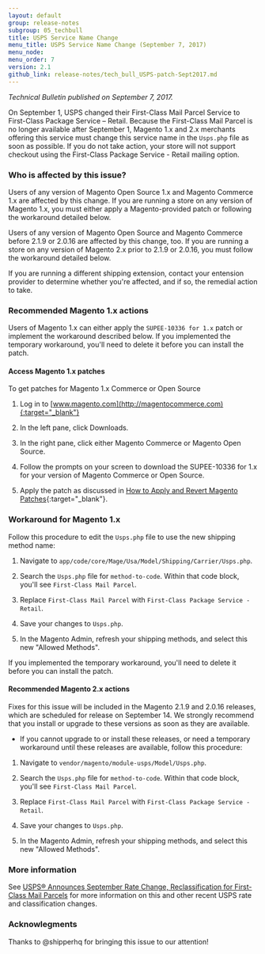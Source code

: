 ```yaml
---
layout: default 
group: release-notes
subgroup: 05_techbull
title: USPS Service Name Change  
menu_title: USPS Service Name Change (September 7, 2017)
menu_node: 
menu_order: 7
version: 2.1
github_link: release-notes/tech_bull_USPS-patch-Sept2017.md
---
```


*Technical Bulletin published on September 7, 2017.*



On September 1, USPS changed their First-Class Mail Parcel Service to First-Class Package Service – Retail. Because the First-Class Mail Parcel is no longer available after September 1,  Magento 1.x and 2.x merchants offering this service must change this service name in the `Usps.php` file as soon as possible. If you do not take action, your store will not support checkout using the First-Class Package Service - Retail mailing option. 




### Who is affected by this issue?

Users of any version of Magento Open Source 1.x and Magento Commerce 1.x are affected by this change. If you are running a store on any version of Magento 1.x,  you must either apply a Magento-provided patch or following the workaround detailed below.  

Users of any version of Magento Open Source and Magento Commerce before 2.1.9 or 2.0.16 are affected by this change, too. If you are running a store on any version of Magento 2.x prior to 2.1.9 or 2.0.16, you must follow the workaround detailed below.

<div class="bs-callout bs-callout-info" id="info" markdown="1">
If you are running a different shipping extension, contact your entension provider to determine whether you're affected, and if so, the remedial action to take.
</div>




### Recommended Magento 1.x actions

Users of Magento 1.x can either apply the `SUPEE-10336 for 1.x` patch or implement the workaround described below. If you implemented the temporary workaround, you'll need to delete it before you can install the patch.



#### Access Magento 1.x patches

To get patches for Magento 1.x Commerce or Open Source

1.	Log in to [www.magento.com](http://magentocommerce.com){:target="_blank"}

2.	In the left pane, click Downloads.

3.	In the right pane, click either Magento Commerce or Magento Open Source.

4.	Follow the prompts on your screen to download the SUPEE-10336 for 1.x for your version of Magento Commerce or Open Source.

5.	Apply the patch as discussed in [How to Apply and Revert Magento Patches](http://devdocs.magento.com/guides/m1x/other/ht_install-patches.html){:target="_blank"}.


### Workaround for Magento 1.x 
Follow this procedure to edit the `Usps.php` file to use the new shipping method name: 

1) Navigate to `app/code/core/Mage/Usa/Model/Shipping/Carrier/Usps.php`. 

2) Search the `Usps.php` file for `method-to-code`. Within that code block, you'll see `First-Class Mail Parcel`. 

3) Replace `First-Class Mail Parcel` with `First-Class Package Service - Retail`. 

4) Save your changes to `Usps.php`. 

5) In the Magento Admin, refresh your shipping methods, and select this new "Allowed Methods". 

<div class="bs-callout bs-callout-info" id="info" markdown="1">
If you implemented the temporary workaround, you'll need to delete it before you can install the patch.
</div> 


#### Recommended Magento 2.x actions

<div class="bs-callout bs-callout-info" id="info" markdown="1">
Fixes for this issue will be included in the Magento 2.1.9 and 2.0.16 releases, which are scheduled for release on September 14. We strongly recommend that you install or upgrade to these versions as soon as they are available.
</div>

* If you cannot upgrade to or install these releases, or need a temporary workaround until these releases are available, follow this procedure:

1) Navigate to `vendor/magento/module-usps/Model/Usps.php`. 

2) Search the `Usps.php` file for `method-to-code`. Within that code block, you'll see `First-Class Mail Parcel`. 

3) Replace `First-Class Mail Parcel` with `First-Class Package Service - Retail`. 

4) Save your changes to `Usps.php`. 

5) In the Magento Admin, refresh your shipping methods, and select this new "Allowed Methods". 




### More information

See [USPS® Announces September Rate Change, Reclassification for First-Class Mail Parcels](http://www.pitneybowes.com/us/blog/usps-announces-september-rate-change-first-class-mail-parcels.html) for more information on this and other recent USPS rate and classification changes. 

### Acknowlegments

Thanks to @shipperhq for bringing this issue to our attention!





